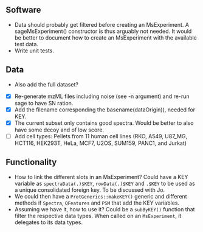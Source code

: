 ## Software

- Data should probably get filtered before creating an MsExperiment. A
  sageMsExperiment() constructor is thus arguably not needed. It would
  be better to document how to create an MsExperiment with the
  available test data.
- Write unit tests.

## Data

- Also add the full dataset?
- [X] Re-generate mzML files including noise (see -n argument) and
      re-run sage to have SN ration.
- [X] Add the filename corresponding the basename(dataOrigin)), needed
      for KEY.
- [X] The current subset only contains good spectra. Would be better
      to also have some decoy and of low score.
- [ ] Add cell types: Pellets from 11 human cell lines (RKO, A549,
      U87_MG, HCT116, HEK293T, HeLa, MCF7, U2OS, SUM159, PANC1, and
      Jurkat)

## Functionality

- How to link the different slots in an MsExperiment? Could have a KEY
  variable as `spectraData(.)$KEY`, `rowData(.)$KEY` and `.$KEY` to be
  used as a unique consolidated foreign key. To be discussed with Jo.
- We could then have a `ProtGenerics::makeKEY()` generic and different
  methods if `Spectra`, `QFeatures` and `PSM` that add the KEY
  variables.
- Assuming we have it, how to use it? Could be a `subByKEY()` function
  that filter the respective data types. When called on an
  `MsExperiment`, it delegates to its data types.
